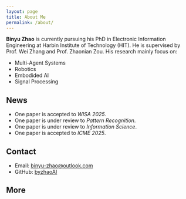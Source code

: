 ```yaml
---
layout: page
title: About Me
permalink: /about/
---
```


**Binyu Zhao** is currently pursuing his PhD in Electronic Information Engineering at Harbin Institute of Technology (HIT). He is supervised by Prof. Wei Zhang and Prof. Zhaonian Zou. His research mainly focus on:

- Multi-Agent Systems
- Robotics
- Embodided AI
- Signal Processing

## News
- One paper is accepted to *WISA 2025*.
- One paper is under review to *Pattern Recognition*.
- One paper is under review to *Information Science*.
- One paper is accepted to *ICME 2025*.

## Contact
- Email: binyu-zhao@outlook.com
- GitHub: [byzhaoAI](https://github.com/byzhaoAI)

## More
<!-- Feel free to explore my articles and projects on this site! -->
